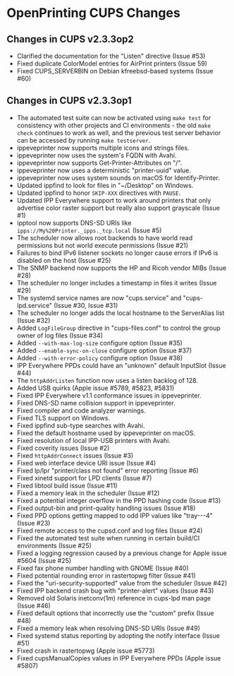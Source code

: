 OpenPrinting CUPS Changes
=========================

Changes in CUPS v2.3.3op2
-------------------------

- Clarified the documentation for the "Listen" directive (Issue #53)
- Fixed duplicate ColorModel entries for AirPrint printers (Issue 59)
- Fixed CUPS_SERVERBIN on Debian kfreebsd-based systems (Issue #60)


Changes in CUPS v2.3.3op1
-------------------------

- The automated test suite can now be activated using `make test` for
  consistency with other projects and CI environments - the old `make check`
  continues to work as well, and the previous test server behavior can be
  accessed by running `make testserver`.
- ippeveprinter now supports multiple icons and strings files.
- ippeveprinter now uses the system's FQDN with Avahi.
- ippeveprinter now supports Get-Printer-Attributes on "/".
- ippeveprinter now uses a deterministic "printer-uuid" value.
- ippeveprinter now uses system sounds on macOS for Identify-Printer.
- Updated ippfind to look for files in "~/Desktop" on Windows.
- Updated ippfind to honor `SKIP-XXX` directives with `PAUSE`.
- Updated IPP Everywhere support to work around printers that only advertise
  color raster support but really also support grayscale (Issue #1)
- ipptool now supports DNS-SD URIs like `ipps://My%20Printer._ipps._tcp.local`
  (Issue #5)
- The scheduler now allows root backends to have world read permissions but not
  world execute permissions (Issue #21)
- Failures to bind IPv6 listener sockets no longer cause errors if IPv6 is
  disabled on the host (Issue #25)
- The SNMP backend now supports the HP and Ricoh vendor MIBs (Issue #28)
- The scheduler no longer includes a timestamp in files it writes (Issue #29)
- The systemd service names are now "cups.service" and "cups-lpd.service"
  (Issue #30, Issue #31)
- The scheduler no longer adds the local hostname to the ServerAlias list
  (Issue #32)
- Added `LogFileGroup` directive in "cups-files.conf" to control the group
  owner of log files (Issue #34)
- Added `--with-max-log-size` configure option (Issue #35)
- Added `--enable-sync-on-close` configure option (Issue #37)
- Added `--with-error-policy` configure option (Issue #38)
- IPP Everywhere PPDs could have an "unknown" default InputSlot (Issue #44)
- The `httpAddrListen` function now uses a listen backlog of 128.
- Added USB quirks (Apple issue #5789, #5823, #5831)
- Fixed IPP Everywhere v1.1 conformance issues in ippeveprinter.
- Fixed DNS-SD name collision support in ippeveprinter.
- Fixed compiler and code analyzer warnings.
- Fixed TLS support on Windows.
- Fixed ippfind sub-type searches with Avahi.
- Fixed the default hostname used by ippeveprinter on macOS.
- Fixed resolution of local IPP-USB printers with Avahi.
- Fixed coverity issues (Issue #2)
- Fixed `httpAddrConnect` issues (Issue #3)
- Fixed web interface device URI issue (Issue #4)
- Fixed lp/lpr "printer/class not found" error reporting (Issue #6)
- Fixed xinetd support for LPD clients (Issue #7)
- Fixed libtool build issue (Issue #11)
- Fixed a memory leak in the scheduler (Issue #12)
- Fixed a potential integer overflow in the PPD hashing code (Issue #13)
- Fixed output-bin and print-quality handling issues (Issue #18)
- Fixed PPD options getting mapped to odd IPP values like "tray---4" (Issue #23)
- Fixed remote access to the cupsd.conf and log files (Issue #24)
- Fixed the automated test suite when running in certain build/CI environments
  (Issue #25)
- Fixed a logging regression caused by a previous change for Apple issue #5604
  (Issue #25)
- Fixed fax phone number handling with GNOME (Issue #40)
- Fixed potential rounding error in rastertopwg filter (Issue #41)
- Fixed the "uri-security-supported" value from the scheduler (Issue #42)
- Fixed IPP backend crash bug with "printer-alert" values (Issue #43)
- Removed old Solaris inetconv(1m) reference in cups-lpd man page (Issue #46)
- Fixed default options that incorrectly use the "custom" prefix (Issue #48)
- Fixed a memory leak when resolving DNS-SD URIs (Issue #49)
- Fixed systemd status reporting by adopting the notify interface (Issue #51)
- Fixed crash in rastertopwg (Apple issue #5773)
- Fixed cupsManualCopies values in IPP Everywhere PPDs (Apple issue #5807)
